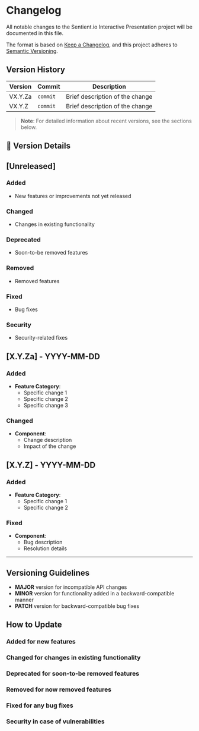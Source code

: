 # Changelog

All notable changes to the Sentient.io Interactive Presentation project will be documented in this file.

The format is based on [Keep a Changelog](https://keepachangelog.com/en/1.0.0/),
and this project adheres to [Semantic Versioning](https://semver.org/spec/v2.0.0.html).

## Version History

| Version  | Commit    | Description                                                                 |
|----------|-----------|-----------------------------------------------------------------------------|
| VX.Y.Za  | `commit`  | Brief description of the change                                             |
| VX.Y.Z   | `commit`  | Brief description of the change                                             |


> **Note**: For detailed information about recent versions, see the sections below.

## 📝 Version Details

## [Unreleased]
### Added
- New features or improvements not yet released

### Changed
- Changes in existing functionality

### Deprecated
- Soon-to-be removed features

### Removed
- Removed features

### Fixed
- Bug fixes

### Security
- Security-related fixes

## [X.Y.Za] - YYYY-MM-DD
### Added
- **Feature Category**:
  - Specific change 1
  - Specific change 2
  - Specific change 3

### Changed
- **Component**:
  - Change description
  - Impact of the change

## [X.Y.Z] - YYYY-MM-DD
### Added
- **Feature Category**:
  - Specific change 1
  - Specific change 2

### Fixed
- **Component**:
  - Bug description
  - Resolution details

---

## Versioning Guidelines

- **MAJOR** version for incompatible API changes
- **MINOR** version for functionality added in a backward-compatible manner
- **PATCH** version for backward-compatible bug fixes

## How to Update

### Added for new features
### Changed for changes in existing functionality
### Deprecated for soon-to-be removed features
### Removed for now removed features
### Fixed for any bug fixes
### Security in case of vulnerabilities
